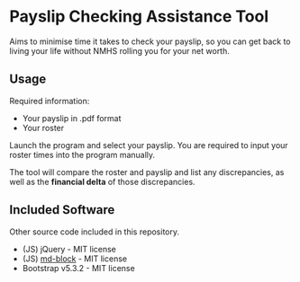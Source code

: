 # Payslip Checking Assistance Tool

Aims to minimise time it takes to check your payslip, so you can get back to living your life without NMHS rolling you for your net worth.

## Usage

Required information:
- Your payslip in .pdf format
- Your roster

Launch the program and select your payslip.
You are required to input your roster times into the program manually.

The tool will compare the roster and payslip and list any discrepancies, as well as the **financial delta** of those discrepancies.

## Included Software

Other source code included in this repository.

- (JS) jQuery - MIT license
- (JS) [md-block](https://github.com/leaverou/md-block) - MIT license
- Bootstrap v5.3.2 - MIT license
